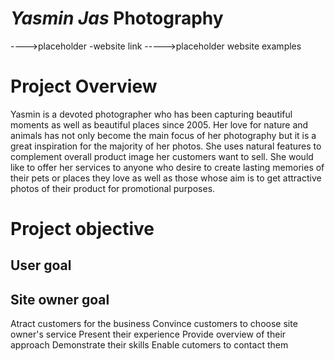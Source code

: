 # *Yasmin Jas* Photography
---->placeholder -website link
----->placeholder website examples 

# Project Overview
Yasmin is a devoted photographer who has been capturing beautiful moments as well as beautiful places since 2005. Her love for nature and animals has not only become the main focus of her photography but it is a great inspiration for the majority of her photos. She uses natural features to complement overall product image her customers want to sell. She would like to offer her services to anyone who desire to create lasting memories of their pets or places they love as well as those whose aim is to get attractive photos of their product for promotional purposes. 

# Project objective

## User goal


## Site owner goal
Atract customers for the business
Convince customers to choose site owner's service
Present their experience
Provide overview of their approach 
Demonstrate their skills 
Enable cutomers to contact them


